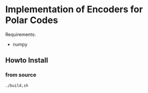# Implementation of Encoders for Polar Codes

Requirements:
- numpy


## Howto Install

### from source
```bash
./build,sh
```